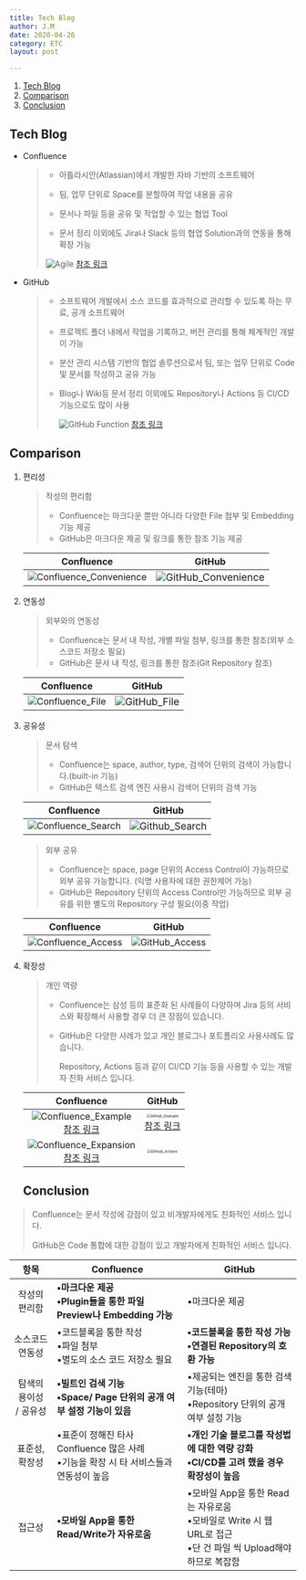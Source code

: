 ```yaml
---
title: Tech Blog
author: J.M
date: 2020-04-26
category: ETC
layout: post

---
```


1. [Tech Blog](#tech-blog)
2. [Comparison](#comparison)
3. [Conclusion](#conclusion)

## Tech Blog

- Confluence

  >- 아틀라시안(Atlassian)에서 개발한 자바 기반의 소프트웨어
  >
  >- 팀, 업무 단위로 Space를 분할하여 작업 내용을 공유
  >
  >- 문서나 파일 등을 공유 및 작업할 수 있는 협업 Tool
  >
  >- 문서 정리 이외에도 Jira나 Slack 등의 협업 Solution과의 연동을 통해 확장 가능
  >
  >  ![Agile](../../../../Images/ETC/confluence_agile.png)
  >  [참조 링크](https://www.google.com/url?sa=i&url=https%3A%2F%2Fmedium.com%2Fdtevangelist%2Fdevops-jira%25EB%25A5%25BC-%25ED%2599%259C%25EC%259A%25A9%25ED%2595%259C-%25ED%2598%2591%25EC%2597%2585-1%25EB%25B6%2580-63c71489f21d&psig=AOvVaw2VoF0s70t6kErLW3sirtld&ust=1651025255723000&source=images&cd=vfe&ved=0CAwQjRxqFwoTCJC_l8LSsPcCFQAAAAAdAAAAABAD)

- GitHub

  > - 소프트웨어 개발에서 소스 코드를 효과적으로 관리할 수 있도록 하는 무료, 공개 소프트웨어
  >
  > - 프로젝트 폴더 내에서 작업을 기록하고, 버전 관리를 통해 체계적인 개발이 가능
  >
  > - 분산 관리 시스템 기반의 협업 솔루션으로서 팀, 또는 업무 단위로 Code 및 문서를 작성하고 공유 가능
  >
  > - Blog나 Wiki등 문서 정리 이외에도 Repository나 Actions 등 CI/CD 기능으로도 많이 사용
  >
  >   ![GitHub Function](../../../../Images/ETC/github_extension.png)
  >   [참조 링크](https://www.google.com/imgres?imgurl=https%3A%2F%2Fdz2cdn1.dzone.com%2Fstorage%2Ftemp%2F13365213-workflow.png&imgrefurl=https%3A%2F%2Fdzone.com%2Farticles%2Fautomate-your-development-workflow-with-github-act-1&tbnid=_HVEhXG_02IbLM&vet=10CBkQxiAoCWoXChMIoJXB6NOw9wIVAAAAAB0AAAAAEAc..i&docid=8W0kHUU4PGqtIM&w=967&h=465&itg=1&q=github%20git%20Actions&hl=ko&safe=active&ved=0CBkQxiAoCWoXChMIoJXB6NOw9wIVAAAAAB0AAAAAEAc)

## Comparison

1. 편리성

   > 작성의 편리함
   >
   > - Confluence는 마크다운 뿐만 아니라 다양한 File 첨부 및 Embedding 기능 제공
   > - GitHub은 마크다운 제공 및 링크를 통한 참조 기능 제공

   | Confluence | GitHub |
   | :------: | :------: |
   | ![Confluence_Convenience](../../../../Images/ETC/confluence_writing.png) | <img src="../../../../Images/ETC/github_writing.png" alt="GitHub_Convenience" style="zoom:110%;" /> |

2. 연동성

   > 외부와의 연동성
   >
   > - Confluence는 문서 내 작성, 개별 파일 첨부, 링크를 통한 참조(외부 소스코드 저장소 필요)
   > - GitHub은 문서 내 작성, 링크를 통한 참조(Git Repository 참조)

   |                          Confluence                          |                            GitHub                            |
   | :----------------------------------------------------------: | :----------------------------------------------------------: |
   | ![Confluence_File](../../../../Images/ETC/confluence_source_code.png) | <img src="../../../../Images/ETC/github_source_code.png" alt="GitHub_File" style="zoom:110%;" /> |

3. 공유성

   > 문서 탐색
   >
   > - Confluence는 space, author, type, 검색어 단위의 검색이 가능합니다.(built-in 기능)
   > - GitHub은 텍스트 검색 엔진 사용시 검색어 단위의 검색 가능

   |                          Confluence                          |                            GitHub                            |
   | :----------------------------------------------------------: | :----------------------------------------------------------: |
   | ![Confluence_Search](../../../../Images/ETC/confluence_search.png) | <img src="../../../../Images/ETC/github_search.png" alt="Github_Search" style="zoom:107%;" /> |

   > 외부 공유
   >
   > - Confluence는 space, page 단위의 Access Control이 가능하므로 외부 공유 가능합니다. (익명 사용자에 대한 권한제어 가능)
   > - GitHub은 Repository 단위의 Access Control만 가능하므로 외부 공유를 위한 별도의 Repository 구성 필요(이중 작업)

   |                          Confluence                          |                           GitHub                           |
   | :----------------------------------------------------------: | :--------------------------------------------------------: |
   | ![Confluence_Access](../../../../Images/ETC/confluence_access.png) | ![GitHub_Access](../../../../Images/ETC/github_access.png) |

4. 확장성

   > 개인 역량
   >
   > - Confluence는 삼성 등의 표준화 된 사례들이 다양하며 Jira 등의 서비스와 확장해서 사용할 경우 더 큰 장점이 있습니다.
   >
   > - GitHub은 다양한 사례가 있고 개인 블로그나 포트폴리오 사용사례도 많습니다. 
   >
   >   Repository, Actions 등과 같이 CI/CD 기능 등을 사용할 수 있는 개발자 친화 서비스 입니다.

   |                          Confluence                          |                            GitHub                            |
   | :----------------------------------------------------------: | :----------------------------------------------------------: |
   | ![Confluence_Example](../../../../Images/ETC/confluence_samsung.png)<br />[참조 링크](https://op-cfl.samsung.com/pages/viewpage.action?pageId=118620594) | <img src="../../../../Images/ETC/github_yanolja.png" alt="GitHub_Example" style="zoom: 40%;" /><br />[참조 링크](https://yanolja.github.io/) |
   | ![Confluence_Expansion](../../../../Images/ETC/confluence_jira.png)<br />[참조 링크](https://www.google.com/url?sa=i&url=https%3A%2F%2Fconfluence.atlassian.com%2Fdisplay%2FDOC%2FUse%2BJira%2Bapplications%2Band%2BConfluence%2Btogether&psig=AOvVaw2uVwRBwTF2z9VNsOAdocNS&ust=1651026935552000&source=images&cd=vfe&ved=0CAwQjRxqFwoTCPD53eLYsPcCFQAAAAAdAAAAABAD) | <img src="../../../../Images/ETC/github_actions.png" alt="GitHub_Actions" style="zoom: 40%;" /> |

   ## Conclusion

> Confluence는 문서 작성에 강점이 있고 비개발자에게도 친화적인 서비스 입니다.
>
> GitHub은 Code 통합에 대한 강점이 있고 개발자에게 친화적인 서비스 입니다.

| **항목**               | **Confluence**                                               | **GitHub**                                                   |
| :----------------------: | ------------------------------------------------------------ | ------------------------------------------------------------ |
| 작성의 편리함          | **•마크다운  제공  <br />•Plugin들을  통한 파일 Preview나 Embedding  가능** | •마크다운  제공                                              |
| 소스코드 연동성        | •코드블록을  통한 작성  <br />•파일  첨부  <br />•별도의  소스 코드 저장소 필요 | **•코드블록을  통한 작성 가능  <br />•연결된  Repository의  호환 가능** |
| 탐색의 용이성<br /> / 공유성 | **•빌트인  검색 기능  <br />•Space/ Page 단위의  공개 여부 설정 기능이 있음** | •제공되는  엔진을 통한 검색 기능(테마)  <br />•Repository  단위의  공개 여부 설정 기능 |
| 표준성, 확장성         | •표준이  정해진 타사 Confluence  많은 사례  <br />•기능을 확장 시 타 서비스들과 연동성이 높음 | **•개인  기술 블로그를 작성법에 대한 역량 강화  <br />•CI/CD를  고려 했을 경우 확장성이 높음** |
| 접근성                 | **•모바일  App을  통한 Read/Write가  자유로움**              | •모바일  App을  통한 Read는  자유로움  <br />•모바일로  Write  시  웹 URL로  접근<br />•단 건 파일 씩 Upload해야 하므로 복잡함 |
